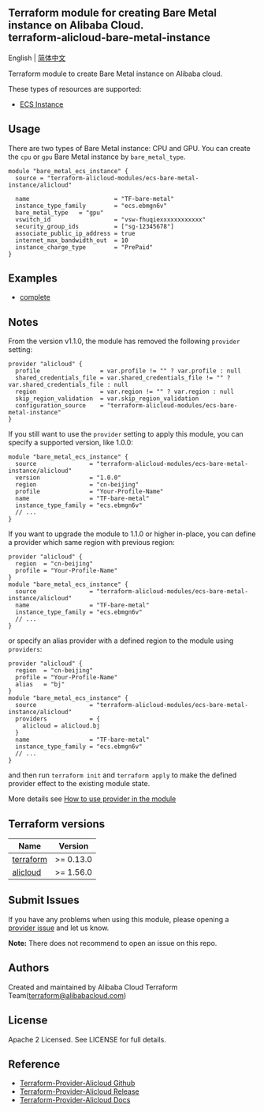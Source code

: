 Terraform module for creating Bare Metal instance on Alibaba Cloud.  
terraform-alicloud-bare-metal-instance
-------------

English | [简体中文](https://github.com/terraform-alicloud-modules/terraform-alicloud-ecs-bare-metal-instance/blob/master/README-CN.md)

Terraform module to create Bare Metal instance on Alibaba cloud.

These types of resources are supported:

* [ECS Instance](https://www.terraform.io/docs/providers/alicloud/r/instance.html)

## Usage

There are two types of Bare Metal instance: CPU and GPU. You can create the `cpu` or `gpu` Bare Metal instance by `bare_metal_type`.

```hcl
module "bare_metal_ecs_instance" {
  source = "terraform-alicloud-modules/ecs-bare-metal-instance/alicloud"

  name                        = "TF-bare-metal"
  instance_type_family        = "ecs.ebmgn6v"
  bare_metal_type   = "gpu"
  vswitch_id                  = "vsw-fhuqiexxxxxxxxxxxx"
  security_group_ids          = ["sg-12345678"]
  associate_public_ip_address = true
  internet_max_bandwidth_out  = 10
  instance_charge_type        = "PrePaid"
}
```

## Examples

* [complete](https://github.com/terraform-alicloud-modules/terraform-alicloud-ecs-bare-metal-instance/tree/master/examples/complete)

## Notes
From the version v1.1.0, the module has removed the following `provider` setting:

```hcl
provider "alicloud" {
  profile                 = var.profile != "" ? var.profile : null
  shared_credentials_file = var.shared_credentials_file != "" ? var.shared_credentials_file : null
  region                  = var.region != "" ? var.region : null
  skip_region_validation  = var.skip_region_validation
  configuration_source    = "terraform-alicloud-modules/ecs-bare-metal-instance"
}
```

If you still want to use the `provider` setting to apply this module, you can specify a supported version, like 1.0.0:

```hcl
module "bare_metal_ecs_instance" {
  source               = "terraform-alicloud-modules/ecs-bare-metal-instance/alicloud"
  version              = "1.0.0"
  region               = "cn-beijing"
  profile              = "Your-Profile-Name"
  name                 = "TF-bare-metal"
  instance_type_family = "ecs.ebmgn6v"
  // ...
}
```

If you want to upgrade the module to 1.1.0 or higher in-place, you can define a provider which same region with
previous region:

```hcl
provider "alicloud" {
  region  = "cn-beijing"
  profile = "Your-Profile-Name"
}
module "bare_metal_ecs_instance" {
  source               = "terraform-alicloud-modules/ecs-bare-metal-instance/alicloud"
  name                 = "TF-bare-metal"
  instance_type_family = "ecs.ebmgn6v"
  // ...
}
```
or specify an alias provider with a defined region to the module using `providers`:

```hcl
provider "alicloud" {
  region  = "cn-beijing"
  profile = "Your-Profile-Name"
  alias   = "bj"
}
module "bare_metal_ecs_instance" {
  source               = "terraform-alicloud-modules/ecs-bare-metal-instance/alicloud"
  providers            = {
    alicloud = alicloud.bj
  }
  name                 = "TF-bare-metal"
  instance_type_family = "ecs.ebmgn6v"
  // ...
}
```

and then run `terraform init` and `terraform apply` to make the defined provider effect to the existing module state.

More details see [How to use provider in the module](https://www.terraform.io/docs/language/modules/develop/providers.html#passing-providers-explicitly)

## Terraform versions

| Name | Version |
|------|---------|
| <a name="requirement_terraform"></a> [terraform](#requirement\_terraform) | >= 0.13.0 |
| <a name="requirement_alicloud"></a> [alicloud](#requirement\_alicloud) | >= 1.56.0 |

Submit Issues
-------------
If you have any problems when using this module, please opening a [provider issue](https://github.com/terraform-providers/terraform-provider-alicloud/issues/new) and let us know.

**Note:** There does not recommend to open an issue on this repo.

Authors
-------
Created and maintained by Alibaba Cloud Terraform Team(terraform@alibabacloud.com)

License
----
Apache 2 Licensed. See LICENSE for full details.

Reference
---------
* [Terraform-Provider-Alicloud Github](https://github.com/terraform-providers/terraform-provider-alicloud)
* [Terraform-Provider-Alicloud Release](https://releases.hashicorp.com/terraform-provider-alicloud/)
* [Terraform-Provider-Alicloud Docs](https://www.terraform.io/docs/providers/alicloud/index.html)